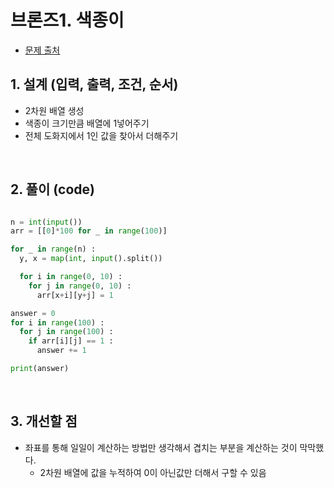 # 브론즈1. 색종이

- [문제 출처](https://www.acmicpc.net/problem/2563)

## 1. 설계 (입력, 출력, 조건, 순서)

- 2차원 배열 생성
- 색종이 크기만큼 배열에 1넣어주기
- 전체 도화지에서 1인 값을 찾아서 더해주기

&nbsp;

## 2. 풀이 (code)
```python

n = int(input())
arr = [[0]*100 for _ in range(100)]

for _ in range(n) :
  y, x = map(int, input().split())

  for i in range(0, 10) :
    for j in range(0, 10) :
      arr[x+i][y+j] = 1

answer = 0
for i in range(100) :
  for j in range(100) :
    if arr[i][j] == 1 :
      answer += 1

print(answer)

```

&nbsp;

## 3. 개선할 점
- 좌표를 통해 일일이 계산하는 방법만 생각해서 겹치는 부분을 계산하는 것이 막막했다.
    - 2차원 배열에 값을 누적하여 0이 아닌값만 더해서 구할 수 있음